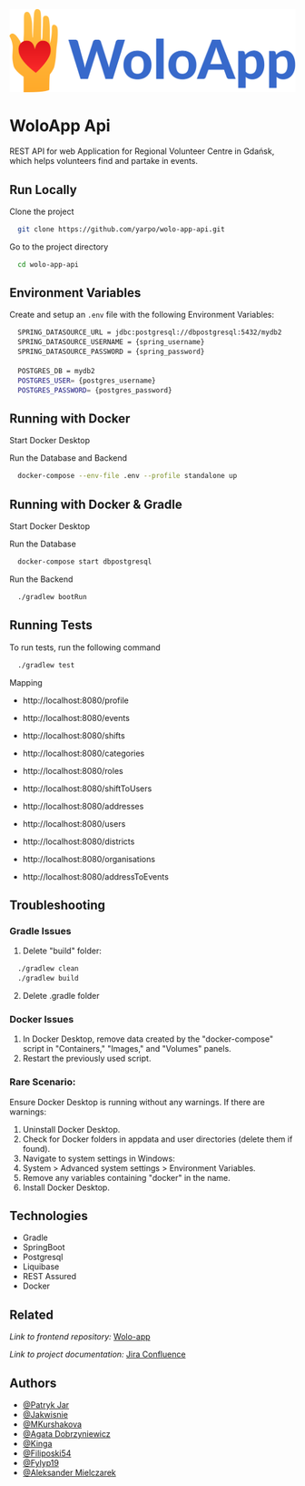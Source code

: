 ![Logo](https://raw.githubusercontent.com/yarpo/wolo-app/e4cf379186c21a687389fc9755146fadbbef095c/src/images/logo.svg)

# WoloApp Api

REST API for web Application for Regional Volunteer Centre in Gdańsk, which helps volunteers find and partake in events.

## Run Locally

Clone the project

```bash
  git clone https://github.com/yarpo/wolo-app-api.git
```

Go to the project directory

```bash
  cd wolo-app-api
```

## Environment Variables

Create and setup an ```.env``` file with the following Environment Variables:
```bash
  SPRING_DATASOURCE_URL = jdbc:postgresql://dbpostgresql:5432/mydb2
  SPRING_DATASOURCE_USERNAME = {spring_username}
  SPRING_DATASOURCE_PASSWORD = {spring_password}

  POSTGRES_DB = mydb2
  POSTGRES_USER= {postgres_username}
  POSTGRES_PASSWORD= {postgres_password}
```

## Running with Docker

Start Docker Desktop

Run the Database and Backend

```bash
  docker-compose --env-file .env --profile standalone up
```

## Running with Docker & Gradle

Start Docker Desktop

Run the Database

```bash
  docker-compose start dbpostgresql
```

Run the Backend

```bash
  ./gradlew bootRun
```

## Running Tests

To run tests, run the following command

```bash
  ./gradlew test
```

Mapping

- http://localhost:8080/profile

- http://localhost:8080/events

- http://localhost:8080/shifts

- http://localhost:8080/categories

- http://localhost:8080/roles

- http://localhost:8080/shiftToUsers

- http://localhost:8080/addresses

- http://localhost:8080/users

- http://localhost:8080/districts

- http://localhost:8080/organisations

- http://localhost:8080/addressToEvents

## Troubleshooting

### Gradle Issues

1. Delete "build" folder:

```bash
  ./gradlew clean
  ./gradlew build
```

2. Delete .gradle folder

### Docker Issues

1. In Docker Desktop, remove data created by the "docker-compose" script in "Containers," "Images," and "Volumes" panels.
2. Restart the previously used script.

### Rare Scenario:

Ensure Docker Desktop is running without any warnings. If there are warnings:
1. Uninstall Docker Desktop.
2. Check for Docker folders in appdata and user directories (delete them if found).
3. Navigate to system settings in Windows:
4. System > Advanced system settings > Environment Variables.
5. Remove any variables containing "docker" in the name.
6. Install Docker Desktop.

## Technologies

- Gradle
- SpringBoot
- Postgresql
- Liquibase
- REST Assured
- Docker


## Related

 _Link to frontend repository:_
[Wolo-app](https://github.com/yarpo/wolo-app.git)

_Link to project documentation:_
[Jira Confluence](https://woloapp.atlassian.net/wiki/spaces/W/overview?homepageId=13795391)


## Authors

- [@Patryk Jar](https://github.com/yarpo)
- [@Jakwisnie](https://github.com/Jakwisnie)
- [@MKurshakova](https://github.com/MKurshakova)
- [@Agata Dobrzyniewicz](https://github.com/ayakiriya)
- [@Kinga](https://github.com/KinWaj)
- [@Filiposki54](https://github.com/Filiposki54)
- [@Fylyp19](https://github.com/Fylyp19)
- [@Aleksander Mielczarek](https://github.com/15465)
  
